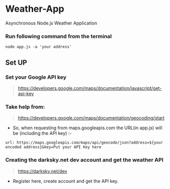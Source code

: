 # Weather-App
Asynchronous Node.js Weather Application

### Run following command from the terminal
`node app.js -a 'your address'`

## Set UP

### Set your Google API key
 > https://developers.google.com/maps/documentation/javascript/get-api-key

### Take help from: 
 > https://developers.google.com/maps/documentation/geocoding/start

* So, when requesting from maps.googleapis.com the URL(in app.js) will be (including the API key) :- 

 `url: https://maps.googleapis.com/maps/api/geocode/json?address=${your encoded address}&key=Put your API Key here`

### Creating the darksky.net dev account and get the weather API
 > https://darksky.net/dev

 * Register here, create account and get the API key.

